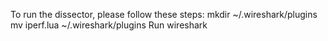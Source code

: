 To run the dissector, please follow these steps:
mkdir ~/.wireshark/plugins
mv iperf.lua ~/.wireshark/plugins
Run wireshark
